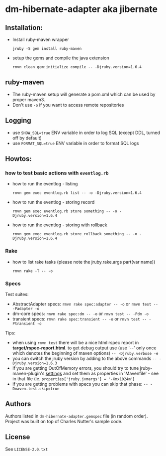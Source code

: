 dm-hibernate-adapter aka jibernate
=========================================


Installation:
-------------

* Install ruby-maven wrapper

    `jruby -S gem install ruby-maven`

* setup the gems and compile the java extension

    `rmvn clean gem:initialize compile -- -Djruby.version=1.6.4`

ruby-maven
----------

* The ruby-maven setup will generate a pom.xml which can be used by proper maven3.
* Don't use `-o` if you want to access remote repositories

Logging
-------

* use `SHOW_SQL=true` ENV variable in order to log SQL (except DDL, turned off by default)
* use `FORMAT_SQL=true` ENV variable in order to format SQL logs

Howtos:
-------

### how to test basic actions with `eventlog.rb`

* how to run the eventlog - listing

    `rmvn gem exec eventlog.rb list -- -o -Djruby.version=1.6.4`

* how to run the eventlog - storing record

    `rmvn gem exec eventlog.rb store something -- -o -Djruby.version=1.6.4`

* how to run the eventlog - storing with rollback

    `rmvn gem exec eventlog.rb store_rollback something -- -o -Djruby.version=1.6.4`

### Rake

* how to list rake tasks (please note the jruby.rake.args part(var name))

    `rmvn rake -T -- -o`

### Specs

Test suites:

* AbstractAdapter specs: `rmvn rake spec:adapter -- -o` or `rmvn test -- -Padapter -o`
* dm-core specs: `rmvn rake spec:dm -- -o` or `rmvn test -- -Pdm -o`
* transient specs: `rmvn rake spec:transient -- -o` or `rmvn test -- -Ptransient -o`

Tips:

* when using `rmvn test` there will be a nice html rspec report in **target/rspec-report.html**.
to get debug output use (use '--' only once which denotes the beginning of maven options) `-- -Djruby.verbose -e`
* you can switch the jruby version by adding to the above commands `-- -Djruby.version=1.6.3`
* if you are getting OutOfMemory errors, you should try to tune jruby-maven-plugin's [settings](https://github.com/mkristian/jruby-maven-plugins) and set them as properties in 'Mavenfile' - see in that file (ie. `properties['jruby.jvmargs'] = '-Xmx1024m'`)
* if you are getting problems with specs you can skip that phase: `-- -Dmaven.test.skip=true`

Authors
-------

Authors listed in `dm-hibernate-adapter.gemspec` file (in random order).
Project was built on top of Charles Nutter's sample code.

License
-------

See `LICENSE-2.0.txt`

